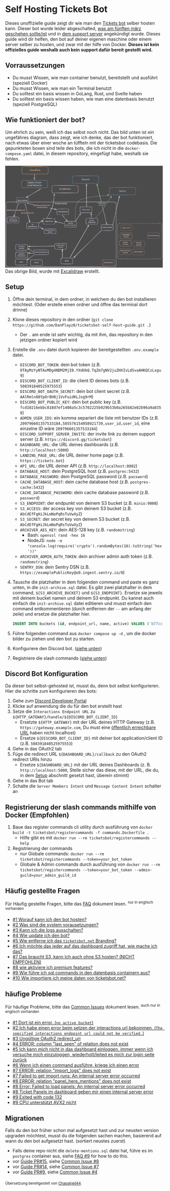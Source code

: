 # Self Hosting Tickets Bot

Dieses unoffizielle guide zeigt dir wie man den [Tickets bot](https://discord.com/users/508391840525975553) selber hosten kann. Dieser bot wurde leider abgeschalted, [was am fünften märz geschehen sollte/ist](https://discord.com/channels/508392876359680000/508410703439462400/1325516916995129445) und in [dem support server](https://discord.gg/XX2TxVCq6g) angekündigt wurde. Dieses guide wird dir helfen, den bot auf deiner eigenen maschine oder einem server selber zu hosten, und zwar mit der hilfe von Docker. **Dieses ist kein offizielles guide weshalb auch kein support dafür bereit gestellt wird.**

## Vorraussetzungen

- Du musst Wissen, wie man container benutzt, bereitstellt und ausführt (speziell Docker)
- Du musst Wissen, wie man ein Terminal benutzt
- Du solltest ein basis wissen in GoLang, Rust, und Svelte haben
- Du solltest ein basis wissen haben, wie man eine datenbasis benutzt (speziell PostgreSQL)

## Wie funktioniert der bot?

Um ehrlich zu sein, weiß ich das selbst noch nicht. Das bild unten ist ein ungefähres diagram, dass zeigt, wie ich denke, das der bot funktioniert, nach etwas über einer woche an tüffteln mit der ticketsbot codebasis. Die gepunkteten boxen sind teile des bots, die ich nicht in die `docker-compose.yaml` datei, in diesem repository, eingefügt habe, weshalb sie fehlen.

![Excalidraw](./images/ticketsbot-2025-01-11T23_47_40_622Z.svg)
Das obrige Bild, wurde mit [Excalidraw](https://excalidraw.com/) erstellt.

## Setup

1. Öffne dein terminal, in dem ordner, in welchem du den bot installieren möchtest. (Oder erstelle einen ordner und öffne das terminal dort drinne)
2. Klone dieses repository in den ordner (`git clone https://github.com/DanPlayz0/ticketsbot-self-host-guide.git .`)
   - Der `.` am ende ist sehr wichtig, da mit ihm, das repository in den jetzigen ordner kopiert wird
3. Erstelle die `.env` datei durch kopieren der bereitgestellten `.env.example` datei.

   - `DISCORD_BOT_TOKEN`: dein bot token (z.B. `OTAyMzYyNTAxMDg4NDM2MjI0.YXdUkQ.TqZm7gNV2juZHXIvLdSvaAHKQCzLxgu9`)
   - `DISCORD_BOT_CLIENT_ID`: die client ID deines bots (z.B. `508391840525975553`)
   - `DISCORD_BOT_OAUTH_SECRET`: dein bot client secret (z.B. `AAlRmln88YpOr8H8j1VvFuidKLJxg9rM`)
   - `DISCORD_BOT_PUBLIC_KEY`: dein bot public key (z.B. `fcd10216ebbc818d7ef1408a5c3c5702225b929b53b0a265b82e82b96a9a8358`)
   - `ADMIN_USER_IDS`: ein komma separiert die liste mit benutzer IDs (z.B. `209796601357533184,585576154958921739,user_id,user_id`, eine einzelne ID wäre `209796601357533184`)
   - `DISCORD_SUPPORT_SERVER_INVITE`: der invite link zu deinem support server (z.B. `https://discord.gg/ticketsbot`)
   - `DASHBOARD_URL`: die URL deines dashboards (z.B. `http://localhost:5000`)
   - `LANDING_PAGE_URL`: die URL deiner home page (z.B. `https://tickets.bot`)
   - `API_URL`: die URL deiner API (z.B. `http://localhost:8082`)
   - `DATABASE_HOST`: dein PostgreSQL host (z.B. `postgres:5432`)
   - `DATABASE_PASSWORD`: dein PostgreSQL password (z.B. `password`)
   - `CACHE_DATABASE_HOST`: dein cache database host (z.B. `postgres-cache:5432`)
   - `CACHE_DATABASE_PASSWORD`: dein cache database password (z.B. `password`)
   - `S3_ENDPOINT`: der endpunkt von deinem S3 bucket (z.B. `minio:9000`)
   - `S3_ACCESS`: der access key von deinem S3 bucket (z.B. `AbCdEfFgHiJkLmNoPqRsTuVwXyZ`)
   - `S3_SECRET`: der secret key von deinem S3 bucket (z.B. `AbCdEfFgHiJkLmNoPqRsTuVwXyZ`)
   - `ARCHIVER_AES_KEY`: dein AES-128 key (z.B. `randomstring`)
     - Bash: `openssl rand -hex 16`
     - NodeJS: `node -e "console.log(require('crypto').randomBytes(16).toString('hex'))"`
   - `ARCHIVER_ADMIN_AUTH_TOKEN`: dein archiver admin auth token (z.B. `randomstring`)
   - `SENTRY_DSN`: dein Sentry DSN (z.B. `https://examplePublicKey@o0.ingest.sentry.io/0`)

4. Tausche die platzhalter in dem folgenden command und paste es ganz unten, in die `init-archive.sql` datei. Es gibt zwei platzhalter in dem command, `${S3_ARCHIVE_BUCKET}` und `${S3_ENDPOINT}`. Ersetze sie jeweils mit deinem bucket namen und deinem S3 endpunkt. Du kannst auch einfach die `init-archive.sql` datei editieren und musst einfach den command entkommentieren (durch entfernen der `--` am anfang der zeile) und ersetze die platzhalter hier.

   ```sql
   INSERT INTO buckets (id, endpoint_url, name, active) VALUES ('b77cc1a0-91ec-4d64-bb6d-21717737ea3c', 'https://${S3_ENDPOINT}', '${S3_ARCHIVE_BUCKET}', TRUE);
   ```

5. Führe folgenden command aus `docker compose up -d` , um die docker bilder zu ziehen und den bot zu starten.
6. Konfiguriere den Discord bot. ([siehe unten](#discord-bot-konfiguration))
7. Registriere die slash commands ([siehe unten](#registrierung-der-slash-commands-mithilfe-von-Docker-empfohlen))

## Discord Bot Konfiguration

Da dieser bot selbst-gehosted ist, musst du, denn bot selbst konfigurieren. Hier die schritte zum konfigurieren des bots:

1. Gehe zum [Discord Developer Portal](https://discord.com/developers/applications)
2. Klicke auf anwendung die du für den bot erstellt hast 
3. Setze die `Interactions Endpoint URL` zu `${HTTP_GATEWAY}/handle/${DISCORD_BOT_CLIENT_ID}`
   - Ersetzte `${HTTP_GATEWAY}` mit der URL deines HTTP Gateway (z.B. `https://gateway.example.com`, Du must eine [öffentlich erreichbare URL](./wiki/faq.md#6-i-want-anyone-to-be-able-to-use-the-dashboard-how-do-i-do-that) haben nicht localhost)
   - Ersetze `${DISCORD_BOT_CLIENT_ID}` mit deiner bot application/client ID (z.B. `508391840525975553`)
4. Gehe in das OAuth2 tab
5. Füge die redirect URL `${DASHBOARD_URL}/callback` zu den OAuth2 redirect URIs hinzu
   - Ersetze `${DASHBOARD_URL}` mit der URL deines Dashboards (z. B. `http://localhost:5000`, Stelle sicher das diese, mit der URL, die du, in dem [Setup](#setup) abschnitt gesetzt hast, überein stimmt)
6. Gehe in das Bot tab
7. Schalte die `Server Members Intent` und `Message Content Intent` schalter an

## Registrierung der slash commands mithilfe von Docker (Empfohlen)

1. Baue das register commands cli utility durch ausführung von `docker build -t ticketsbot/registercommands -f commands.Dockerfile .`
   - Hilfe gibt es mit `docker run --rm ticketsbot/registercommands --help`
2. Registrierung der commands
   - nur Globale commands: `docker run --rm ticketsbot/registercommands --token=your_bot_token`
   - Globale & Admin commands durch ausführung von `docker run --rm ticketsbot/registercommands --token=your_bot_token --admin-guild=your_admin_guild_id`

## Häufig gestellte Fragen

Für Häufig gestellte Fragen, bitte das [FAQ](./wiki/faq.md) dokument lesen. <sup>nur in englisch vorhanden</sup>

- [#1 Worauf kann ich den bot hosten?](./wiki/faq.md#1-what-can-i-host-this-on)
- [#2 Was sind die system vorausetzungen?](./wiki/faq.md#2-what-are-the-system-requirements)
- [#3 Kann ich die logs ausschalten?](./wiki/faq.md#3-can-i-turn-off-the-logging)
- [#4 Wie update ich den bot?](./wiki/faq.md#4-how-do-i-update-the-bot)
- [#5 Wie entferne ich das `ticketsbot.net` Branding?](./wiki/faq.md#5-how-do-i-get-rid-of-the-ticketsbotnet-branding)
- [#6 Ich möchte das jeder auf das dashboard zugriff hat, wie mache ich das?](./wiki/faq.md#6-i-want-anyone-to-be-able-to-use-the-dashboard-how-do-i-do-that)
- [#7 Das braucht S3, kann Ich auch ohne S3 hosten? (NICHT EMPFOHLEN)](./wiki/faq.md#7-this-requires-s3-can-i-host-this-without-s3-not-recommended)
- [#8 wie aktiviere ich premium features?](./wiki/faq.md#8-how-do-i-activate-premium-features)
- [#9 Wie führe ich sql commands in den datenbasis containern aus?](./wiki/faq.md#9-how-do-i-run-the-sql-commands-inside-the-database-containers)
- [#10 Wie importiere ich meine daten von ticketsbot.net?](./wiki/faq.md#10-how-do-i-import-data-from-ticketsbotnet)

## häufige Probleme

Für häufige Probleme, bitte das [Common Issues](./wiki/common-issues.md) dokument lesen. <sup>auch nur in englisch vorhanden</sup>

- [#1 Dort ist ein error. (`no active bucket`)](./wiki/common-issues.md#1-theres-an-error-no-active-bucket)
- [#2 Ich habe einen error beim setzen der interactions url bekommen. (`The specified interactions endpoint url could not be verified.`)](./wiki/common-issues.md#2-i-got-an-error-while-setting-the-interactions-url-the-specified-interactions-endpoint-url-could-not-be-verified)
- [#3 Ungültige OAuth2 redirect_uri](./wiki/common-issues.md#3-invalid-oauth2-redirect_uri)
- [#4 ERROR: column "last_seen" of relation does not exist](./wiki/common-issues.md#4-error-column-last_seen-of-relation-does-not-exist)
- [#5 Ich kann mich nicht in das dashboard einloggen. immer wenn ich versuche mich einzuloggen, wiederholt/leited es mich zur login seite zurück](./wiki/common-issues.md#5-i-cant-login-to-the-dashboard-every-time-i-try-to-login-it-loopsredirects-me-back-to-the-login-page)
- [#6 Wenn ich einen command ausführe, kriege ich einen error](./wiki/common-issues.md#6-when-i-run-a-command-i-get-an-error)
- [#7 ERROR: relation "import_logs" does not exist](./wiki/common-issues.md#7-error-relation-import_logs-does-not-exist)
- [#7 Failed to get import runs: An internal server error occurred](./wiki/common-issues.md#7-error-relation-import_logs-does-not-exist)
- [#8 ERROR: relation "panel_here_mentions" does not exist](./wiki/common-issues.md#8-error-relation-panel_here_mentions-does-not-exist)
- [#8 Error: Failed to load panels: An internal server error occurred](./wiki/common-issues.md#8-error-relation-panel_here_mentions-does-not-exist)
- [#8 Ticket Panels im dashboard geben mir einen internal server error](./wiki/common-issues.md#8-error-relation-panel_here_mentions-does-not-exist)
- [#9 Exited with code 132](./wiki/common-issues.md#9-exited-with-code-132)
- [#9 CPU unterstützt AVX2 nicht](./wiki/common-issues.md#9-exited-with-code-132)

## Migrationen

Falls du den bot früher schon mal aufgesetzt hast und zur neusten version upgraden möchtest, musst du die folgenden sachen machen, basierend auf wann du den bot aufgesetzt hast. (sortiert neustes zuerst)

- Falls deine repo nicht die `delete-mentions.sql` datei hat, führe es im `postgres` container aus, siehe [FAQ #9](./wiki/faq.md#9-how-do-i-run-the-sql-commands-inside-the-database-containers) for how to do this.
- vor [Guide PR#15](https://github.com/DanPlayz0/ticketsbot-self-host-guide/pull/15), siehe [Common Issue #8](./wiki/common-issues.md#8-error-relation-panel_here_mentions-does-not-exist)
- vor [Guide PR#14](https://github.com/DanPlayz0/ticketsbot-self-host-guide/pull/14), siehe [Common Issue #7](./wiki/common-issues.md#7-error-relation-import_logs-does-not-exist)
- vor [Guide PR#9](https://github.com/DanPlayz0/ticketsbot-self-host-guide/pull/9), siehe [Common Issue #4](./wiki/common-issues.md#4-error-column-last_seen-of-relation-does-not-exist)

<sub>Übersetzung bereitgestelt von [Chaoskjell44](https://linktr.ee/chaoskjell44).</sub>
